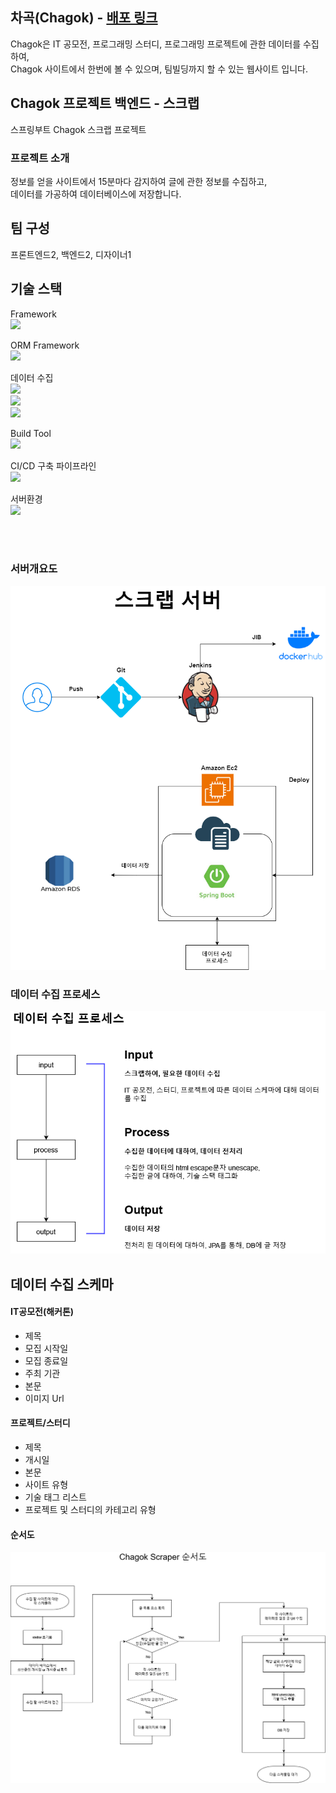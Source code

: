 ## 차곡(Chagok) - [배포 링크](https://chagok.site/)
Chagok은 IT 공모전, 프로그래밍 스터디, 프로그래밍 프로젝트에 관한 데이터를 수집하여,<br>
Chagok 사이트에서 한번에 볼 수 있으며, 팀빌딩까지 할 수 있는 웹사이트 입니다.

## Chagok 프로젝트 백엔드 - 스크랩
스프링부트 Chagok 스크랩 프로젝트

### 프로젝트 소개
정보를 얻을 사이트에서 15분마다 감지하여 글에 관한 정보를 수집하고,<br>
데이터를 가공하여 데이터베이스에 저장합니다.

## 팀 구성

프론트엔드2, 백엔드2, 디자이너1

## 기술 스택
Framework<br>
<img src="https://img.shields.io/badge/springboot-6DB33F?style=for-the-badge&logo=springboot&logoColor=white">

ORM Framework<br>
<img src="https://img.shields.io/badge/JPA-6DB33F?style=for-the-badge&logo=spring&logoColor=white">

데이터 수집<br>
<img src="https://img.shields.io/badge/Spring Batch-6DB33F?style=for-the-badge&logo=spring&logoColor=white"><br>
<img src="https://img.shields.io/badge/Spring Scheduler-6DB33F?style=for-the-badge&logo=spring&logoColor=white"><br>
<img src="https://img.shields.io/badge/JSoup-007396?style=for-the-badge&logo=Java&logoColor=white">

Build Tool<br>
<img src="https://img.shields.io/badge/gradle-02303A?style=for-the-badge&logo=gradle&logoColor=white">

CI/CD 구축 파이프라인<br>
<img src="https://img.shields.io/badge/jenkins-D24939?style=for-the-badge&logo=jenkins&logoColor=white">

서버환경<br>
<img src="https://img.shields.io/badge/amazon ec2-FF9900?style=for-the-badge&logo=amazonec2&logoColor=white">

<br><br>
### 서버개요도
![Chagok Scraper 서버 개요도](./overview/images/스크랩서버%20개요도.png)

### 데이터 수집 프로세스
![데이터 수집 프로세스](./overview/images/데이터%20수집%20프로세스.png)


## 데이터 수집 스케마

#### IT공모전(해커톤)
* 제목
* 모집 시작일
* 모집 종료일
* 주최 기관
* 본문
* 이미지 Url

#### 프로젝트/스터디
* 제목
* 개시일
* 본문
* 사이트 유형
* 기술 태그 리스트
* 프로젝트 및 스터디의 카테고리 유형


#### 순서도
![Chagok Scraper 순서도](./overview/images/scraper%20순서도.png)
